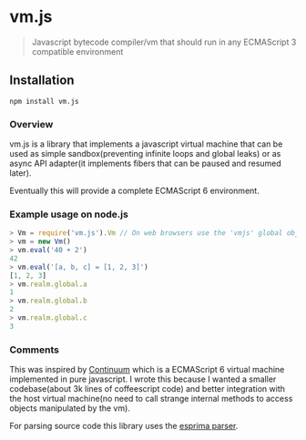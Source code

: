 # vm.js

> Javascript bytecode compiler/vm that should run in any ECMAScript 3 compatible
> environment

## Installation
```shell
npm install vm.js
```

### Overview

vm.js is a library that implements a javascript virtual machine that can be used
as simple sandbox(preventing infinite loops and global leaks) or as async API
adapter(it implements fibers that can be paused and resumed later).

Eventually this will provide a complete ECMAScript 6 environment.

### Example usage on node.js

```js
> Vm = require('vm.js').Vm // On web browsers use the 'vmjs' global object
> vm = new Vm()
> vm.eval('40 + 2')
42
> vm.eval('[a, b, c] = [1, 2, 3]')
[1, 2, 3]
> vm.realm.global.a
1
> vm.realm.global.b
2
> vm.realm.global.c
3
```


### Comments

This was inspired by [Continuum](https://github.com/Benvie/continuum) which is
a ECMAScript 6 virtual machine implemented in pure javascript. I wrote this
because I wanted a smaller codebase(about 3k lines of coffeescript code) and
better integration with the host virtual machine(no need to call strange
internal methods to access objects manipulated by the vm).

For parsing source code this library uses the
[esprima parser](https://github.com/ariya/esprima).
